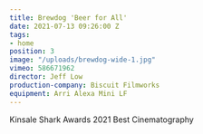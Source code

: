 ```yaml
---
title: Brewdog 'Beer for All'
date: 2021-07-13 09:26:00 Z
tags:
- home
position: 3
image: "/uploads/brewdog-wide-1.jpg"
vimeo: 586671962
director: Jeff Low
production-company: Biscuit Filmworks
equipment: Arri Alexa Mini LF
---
```


Kinsale Shark Awards 2021 Best Cinematography 